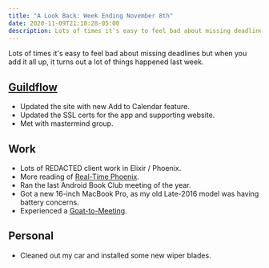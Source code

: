 ```yaml
---
title: "A Look Back: Week Ending November 8th"
date: 2020-11-09T21:18:28-05:00
description: Lots of times it's easy to feel bad about missing deadlines but when you add it all up, it turns out a lot of things happened last week.
---
```


Lots of times it's easy to feel bad about missing deadlines but when you add it all up, it turns out a lot of things happened last week. 

## [Guildflow](/projects/guildflow/) 

* Updated the site with new Add to Calendar feature.
* Updated the SSL certs for the app and supporting website.
* Met with mastermind group.

## Work

* Lots of REDACTED client work in Elixir / Phoenix.
* More reading of [Real-Time Phoenix](https://pragprog.com/titles/sbsockets/real-time-phoenix/).
* Ran the last Android Book Club meeting of the year.
* Got a new 16-inch MacBook Pro, as my old Late-2016 model was having battery concerns.
* Experienced a [Goat-to-Meeting](https://www.sweetfarm.org/goat-2-meeting).

## Personal

* Cleaned out my car and installed some new wiper blades.
